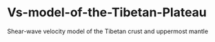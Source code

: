 # Vs-model-of-the-Tibetan-Plateau
Shear-wave velocity model of the Tibetan crust and uppermost mantle
